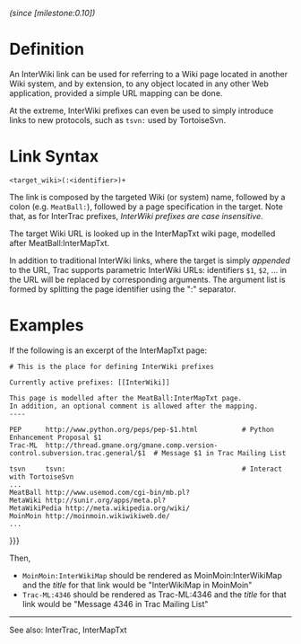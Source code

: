 _(since [milestone:0.10])_

# Definition

An InterWiki link can be used for referring to a Wiki page
located in another Wiki system, and by extension, to any object
located in any other Web application, provided a simple URL 
mapping can be done.

At the extreme, InterWiki prefixes can even be used to simply introduce
links to new protocols, such as `tsvn:` used by TortoiseSvn.

# Link Syntax

	
	<target_wiki>(:<identifier>)+
	

The link is composed by the targeted Wiki (or system) name,
followed by a colon (e.g. `MeatBall:`),
followed by a page specification in the target.
Note that, as for InterTrac prefixes, *InterWiki prefixes are case insensitive*.

The target Wiki URL is looked up in the InterMapTxt wiki page, 
modelled after MeatBall:InterMapTxt.

In addition to traditional InterWiki links, where the target
is simply _appended_ to the URL, 
Trac supports parametric InterWiki URLs:
identifiers `$1`, `$2`, ... in the URL
will be replaced by corresponding arguments.
The argument list is formed by splitting the page identifier
using the ":" separator.

# Examples

If the following is an excerpt of the InterMapTxt page:

	
	# This is the place for defining InterWiki prefixes
	
	Currently active prefixes: [[InterWiki]]
	
	This page is modelled after the MeatBall:InterMapTxt page.
	In addition, an optional comment is allowed after the mapping.
	----
	
	PEP      http://www.python.org/peps/pep-$1.html           # Python Enhancement Proposal $1 
	Trac-ML  http://thread.gmane.org/gmane.comp.version-control.subversion.trac.general/$1  # Message $1 in Trac Mailing List
	
	tsvn     tsvn:                                            # Interact with TortoiseSvn
	...
	MeatBall http://www.usemod.com/cgi-bin/mb.pl?
	MetaWiki http://sunir.org/apps/meta.pl?
	MetaWikiPedia http://meta.wikipedia.org/wiki/
	MoinMoin http://moinmoin.wikiwikiweb.de/
	...
	
}}}

Then, 
* `MoinMoin:InterWikiMap` should be rendered as MoinMoin:InterWikiMap
   and the _title_ for that link would be "InterWikiMap in MoinMoin"
* `Trac-ML:4346` should be rendered as Trac-ML:4346
   and the _title_ for that link would be "Message 4346 in Trac Mailing List"

----
See also: InterTrac, InterMapTxt